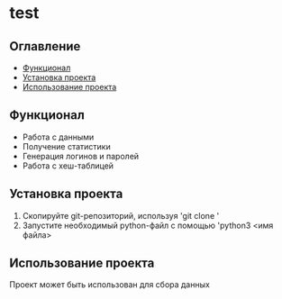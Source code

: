 # test
## Оглавление
 - [Функционал](#Функционал)
 - [Установка проекта](#Установка-проекта)
 - [Использование проекта](#Использование-проекта)
## Функционал
- Работа с данными
- Получение статистики
- Генерация логинов и паролей
- Работа с хеш-таблицей

## Установка проекта
1. Скопируйте git-репозиторий, используя 'git clone <link>'
2. Запустите необходимый python-файл с помощью 'python3 <имя файла>
## Использование проекта
Проект может быть использован для сбора данных
